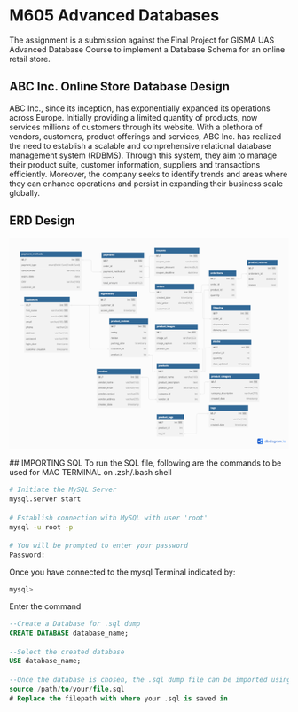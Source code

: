 # M605 Advanced Databases
The assignment is a submission against the Final Project for GISMA UAS Advanced Database Course to implement a Database Schema for an online retail store.

## ABC Inc. Online Store Database Design
ABC Inc., since its inception, has exponentially expanded its operations across Europe. Initially providing a limited quantity of products, now services millions of customers through its website. With a plethora of vendors, customers, product offerings and services, ABC Inc. has realized the need to establish a scalable and comprehensive relational database management system (RDBMS). Through this system, they aim to manage their product suite, customer information, suppliers and transactions efficiently. Moreover, the company seeks to identify trends and areas where they can enhance operations and persist in expanding their business scale globally.

## ERD Design
<p align="center">
  <img src="./ERD.png">
</p>
## IMPORTING SQL
To run the SQL file, following are the commands to be used for MAC TERMINAL on .zsh/.bash shell

```zsh
# Initiate the MySQL Server
mysql.server start

# Establish connection with MySQL with user 'root'
mysql -u root -p

# You will be prompted to enter your password
Password:
```
Once you have connected to the mysql Terminal indicated by:

```zsh
mysql>
```
Enter the command
```sql
--Create a Database for .sql dump
CREATE DATABASE database_name;

--Select the created database
USE database_name;

--Once the database is chosen, the .sql dump file can be imported using the following command:
source /path/to/your/file.sql
# Replace the filepath with where your .sql is saved in
```
